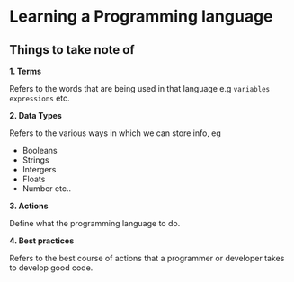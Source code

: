 # Learning a Programming language

##  Things to take note of

**1. Terms**

Refers to the words that are being used in that language e.g `variables` `expressions` etc.

**2. Data Types** 

Refers to the various ways in which we can store info, eg

- Booleans
- Strings
- Intergers
- Floats
- Number etc..

**3. Actions**

Define what the programming language to do.

**4. Best practices**

Refers to the best course of actions that a programmer or developer takes to develop good code.